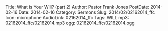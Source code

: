 Title: What is Your Will? (part 2)
Author: Pastor Frank Jones
PostDate: 2014-02-16
Date: 2014-02-16
Category: Sermons
Slug: 2014/02/02162014_ffc
Icon: microphone
AudioLink: 02162014_ffc
Tags: WILL
mp3: 02162014_ffc/02162014.mp3
ogg: 02162014_ffc/02162014.ogg
